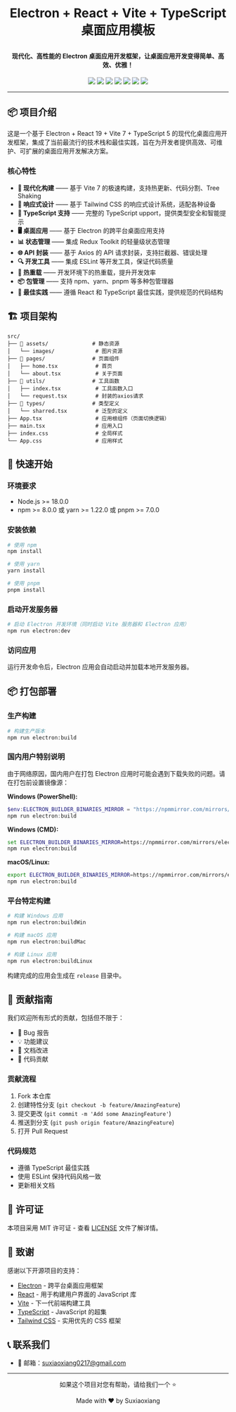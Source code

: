 <h1 align="center" style="margin: 30px 0 30px; font-weight: bold;">Electron + React + Vite + TypeScript 桌面应用模板</h1>
<h4 align="center">现代化、高性能的 Electron 桌面应用开发框架，让桌面应用开发变得简单、高效、优雅！</h4>
<p align="center">
	<a href="#"><img src="https://img.shields.io/badge/version-1.0.3-green?style=flat-square"></a>
	<a href="#"><img src="https://img.shields.io/badge/license-MIT-blue?style=flat-square"></a>
	<a href="#"><img src="https://img.shields.io/badge/TypeScript-5.0-blue?style=flat-square&logo=typescript"></a>
	<a href="#"><img src="https://img.shields.io/badge/Vite-7.0-purple?style=flat-square&logo=vite"></a>
	<a href="#"><img src="https://img.shields.io/badge/React-19.0-blue?style=flat-square&logo=react"></a>
	<a href="#"><img src="https://img.shields.io/badge/Electron-38.0-blue?style=flat-square&logo=electron"></a>
	<a href="#"><img src="https://img.shields.io/badge/TailwindCSS-3.4-38B2AC?style=flat-square&logo=tailwind-css"></a>
</p>

---

## 📦 项目介绍

这是一个基于 Electron + React 19 + Vite 7 + TypeScript 5 的现代化桌面应用开发框架，集成了当前最流行的技术栈和最佳实践，旨在为开发者提供高效、可维护、可扩展的桌面应用开发解决方案。

### 核心特性

- **🚀 现代化构建** —— 基于 Vite 7 的极速构建，支持热更新、代码分割、Tree Shaking
- **📱 响应式设计** —— 基于 Tailwind CSS 的响应式设计系统，适配各种设备
- **🔧 TypeScript 支持** —— 完整的 TypeScript upport，提供类型安全和智能提示
- **🖥️ 桌面应用** —— 基于 Electron 的跨平台桌面应用支持
- **📊 状态管理** —— 集成 Redux Toolkit 的轻量级状态管理
- **🌐 API 封装** —— 基于 Axios 的 API 请求封装，支持拦截器、错误处理
- **🔍 开发工具** —— 集成 ESLint 等开发工具，保证代码质量
- **🔄 热重载** —— 开发环境下的热重载，提升开发效率
- **📦 包管理** —— 支持 npm、yarn、pnpm 等多种包管理器
- **🎯 最佳实践** —— 遵循 React 和 TypeScript 最佳实践，提供规范的代码结构

## 🏗️ 项目架构

```
src/
├── 📁 assets/              # 静态资源
│   └── images/             # 图片资源
├── 📁 pages/               # 页面组件
│   ├── home.tsx            # 首页
│   └── about.tsx           # 关于页面
├── 📁 utils/               # 工具函数
│   ├── index.tsx           # 工具函数入口
│   └── request.tsx         # 封装的axios请求
├── 📁 types/               # 类型定义
│   └── sharred.tsx         # 泛型的定义
├── App.tsx                 # 应用根组件（页面切换逻辑）
├── main.tsx                # 应用入口
├── index.css               # 全局样式
└── App.css                 # 应用样式
```

## 🚀 快速开始

### 环境要求

- Node.js >= 18.0.0
- npm >= 8.0.0 或 yarn >= 1.22.0 或 pnpm >= 7.0.0

### 安装依赖

```bash
# 使用 npm
npm install

# 使用 yarn
yarn install

# 使用 pnpm
pnpm install
```

### 启动开发服务器

```bash
# 启动 Electron 开发环境（同时启动 Vite 服务器和 Electron 应用）
npm run electron:dev
```

### 访问应用

运行开发命令后，Electron 应用会自动启动并加载本地开发服务器。

## 📦 打包部署

### 生产构建

```bash
# 构建生产版本
npm run electron:build
```

### 国内用户特别说明

由于网络原因，国内用户在打包 Electron 应用时可能会遇到下载失败的问题。请在打包前设置镜像源：

**Windows (PowerShell):**
```powershell
$env:ELECTRON_BUILDER_BINARIES_MIRROR = "https://npmmirror.com/mirrors/electron-builder-binaries/"
npm run electron:build
```

**Windows (CMD):**
```cmd
set ELECTRON_BUILDER_BINARIES_MIRROR=https://npmmirror.com/mirrors/electron-builder-binaries/
npm run electron:build
```

**macOS/Linux:**
```bash
export ELECTRON_BUILDER_BINARIES_MIRROR=https://npmmirror.com/mirrors/electron-builder-binaries/
npm run electron:build
```

### 平台特定构建

```bash
# 构建 Windows 应用
npm run electron:buildWin

# 构建 macOS 应用
npm run electron:buildMac

# 构建 Linux 应用
npm run electron:buildLinux
```

构建完成的应用会生成在 `release` 目录中。

## 🤝 贡献指南

我们欢迎所有形式的贡献，包括但不限于：

- 🐛 Bug 报告
- 💡 功能建议
- 📝 文档改进
- 🔧 代码贡献

### 贡献流程

1. Fork 本仓库
2. 创建特性分支 (`git checkout -b feature/AmazingFeature`)
3. 提交更改 (`git commit -m 'Add some AmazingFeature'`)
4. 推送到分支 (`git push origin feature/AmazingFeature`)
5. 打开 Pull Request

### 代码规范

- 遵循 TypeScript 最佳实践
- 使用 ESLint 保持代码风格一致
- 更新相关文档

## 📄 许可证

本项目采用 MIT 许可证 - 查看 [LICENSE](LICENSE) 文件了解详情。

## 🙏 致谢

感谢以下开源项目的支持：

- [Electron](https://www.electronjs.org/) - 跨平台桌面应用框架
- [React](https://reactjs.org/) - 用于构建用户界面的 JavaScript 库
- [Vite](https://vitejs.dev/) - 下一代前端构建工具
- [TypeScript](https://www.typescriptlang.org/) - JavaScript 的超集
- [Tailwind CSS](https://tailwindcss.com/) - 实用优先的 CSS 框架

## 📞 联系我们

- 📧 邮箱：suxiaoxiang0217@gmail.com

---

<div align="center">
  <p>如果这个项目对您有帮助，请给我们一个 ⭐️</p>
  <p>Made with ❤️ by Suxiaoxiang</p>
</div>


